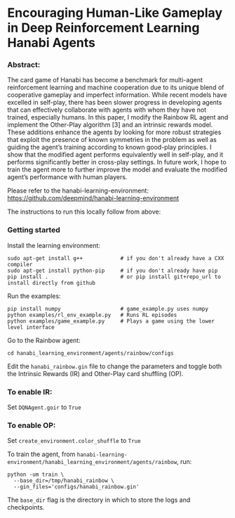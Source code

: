 # Encouraging Human-Like Gameplay in Deep Reinforcement Learning Hanabi Agents

### Abstract:
The card game of Hanabi has become a benchmark for multi-agent reinforcement learning and machine cooperation due to its unique blend of cooperative gameplay and imperfect information. While recent models have excelled in self-play, there has been slower progress in developing agents that can effectively collaborate with agents with whom they have not trained, especially humans. In this paper, I modify the Rainbow RL agent and implement the Other-Play algorithm [3] and an intrinsic rewards model. These additions enhance the agents by looking for more robust strategies that exploit the presence of known symmetries in the problem as well as guiding the agent’s training according to known good-play principles. I show that the modified agent performs equivalently well in self-play, and it performs significantly better in cross-play settings. In future work, I hope to train the agent more to further improve the model and evaluate the modified agent’s performance with human players.

Please refer to the hanabi-learning-environment: https://github.com/deepmind/hanabi-learning-environment

The instructions to run this locally follow from above:

### Getting started
Install the learning environment:
```
sudo apt-get install g++            # if you don't already have a CXX compiler
sudo apt-get install python-pip     # if you don't already have pip
pip install .                       # or pip install git+repo_url to install directly from github
```
Run the examples:
```
pip install numpy                   # game_example.py uses numpy
python examples/rl_env_example.py   # Runs RL episodes
python examples/game_example.py     # Plays a game using the lower level interface
```
Go to the Rainbow agent:
```
cd hanabi_learning_environment/agents/rainbow/configs
```
Edit the ```hanabi_rainbow.gin``` file to change the parameters and toggle both the Intrinsic Rewards (IR) and Other-Play card shuffling (OP).

### To enable IR:
Set ```DQNAgent.goir``` to ```True```

### To enable OP:
Set ```create_environment.color_shuffle``` to ```True```

To train the agent, from ```hanabi-learning-environment/hanabi_learning_environment/agents/rainbow```, run:
```
python -um train \
  --base_dir=/tmp/hanabi_rainbow \
  --gin_files='configs/hanabi_rainbow.gin'
```

The ```base_dir``` flag is the directory in which to store the logs and checkpoints. 
